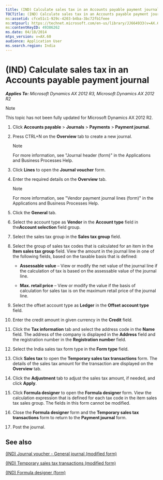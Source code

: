 ```yaml
---
title: (IND) Calculate sales tax in an Accounts payable payment journal
TOCTitle: (IND) Calculate sales tax in an Accounts payable payment journal
ms:assetid: cfce51c1-929c-4203-b4ba-3bc72fb1feee
ms:mtpsurl: https://technet.microsoft.com/en-us/library/JJ664933(v=AX.60)
ms:contentKeyID: 49386262
ms.date: 04/18/2014
mtps_version: v=AX.60
audience: Application User
ms.search.region: India
---
```


# (IND) Calculate sales tax in an Accounts payable payment journal 


_**Applies To:** Microsoft Dynamics AX 2012 R3, Microsoft Dynamics AX 2012 R2_


> [!NOTE]
> <P>This topic has not been fully updated for Microsoft Dynamics AX 2012 R2.</P>



1.  Click **Accounts payable** \> **Journals** \> **Payments** \> **Payment journal**.

2.  Press CTRL+N on the **Overview** tab to create a new journal.
    

    > [!NOTE]
    > <P>For more information, see "Journal header (form)" in the Applications and Business Processes Help.</P>



3.  Click **Lines** to open the **Journal voucher** form.

4.  Enter the required details on the **Overview** tab.
    

    > [!NOTE]
    > <P>For more information, see "Vendor payment journal lines (form)" in the Applications and Business Processes Help.</P>



5.  Click the **General** tab.

6.  Select the account type as **Vendor** in the **Account type** field in the**Account selection** field group.

7.  Select the sales tax group in the **Sales tax group** field.

8.  Select the group of sales tax codes that is calculated for an item in the **Item sales tax group** field. View the amount in the journal line in one of the following fields, based on the taxable basis that is defined:
    
      - **Assessable value** – View or modify the net value of the journal line if the calculation of tax is based on the assessable value of the journal line.
    
      - **Max. retail price** – View or modify the value if the basis of calculation for sales tax is on the maximum retail price of the journal line.

9.  Select the offset account type as **Ledger** in the **Offset account type** field.

10. Enter the credit amount in given currency in the **Credit** field.

11. Click the **Tax information** tab and select the address code in the **Name** field. The address of the company is displayed in the **Address** field and the registration number in the **Registration number** field.

12. Select the India sales tax form type in the **Form type** field.

13. Click **Sales tax** to open the **Temporary sales tax transactions** form. The details of the sales tax amount for the transaction are displayed on the **Overview** tab.

14. Click the **Adjustment** tab to adjust the sales tax amount, if needed, and click **Apply**.

15. Click **Formula designer** to open the **Formula designer** form. View the calculation expression that is defined for each tax code in the item sales tax sales group. The fields in this form cannot be modified.

16. Close the **Formula designer** form and the **Temporary sales tax transactions** form to return to the **Payment journal** form.

17. Post the journal.

## See also

[(IND) Journal voucher - General journal (modified form)](https://technet.microsoft.com/en-us/library/jj678053\(v=ax.60\))

[(IND) Temporary sales tax transactions (modified form)](https://technet.microsoft.com/en-us/library/jj664487\(v=ax.60\))

[(IND) Formula designer (form)](https://technet.microsoft.com/en-us/library/jj677983\(v=ax.60\))

  


